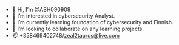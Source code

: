 - 👋 Hi, I’m @ASH090909
- 👀 I’m interested in cybersecurity Analyst.
- 🌱 I’m currently learning foundation of cybersecurity and Finnish.
- 💞️ I’m looking to collaborate on any learning projects.
- 📫 +358469402748/zeal2taurus@live.com

<!---
ASH090909/ASH090909 is a ✨ special ✨ repository because its `README.md` (this file) appears on your GitHub profile.
You can click the Preview link to take a look at your changes.
--->
